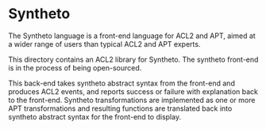 # Syntheto

The Syntheto language is a front-end language for ACL2 and APT,
aimed at a wider range of users than typical ACL2 and APT experts.

This directory contains an ACL2 library for Syntheto.
The syntheto front-end is in the process of being open-sourced.

This back-end takes syntheto abstract syntax from the front-end and produces ACL2
events, and reports success or failure with explanation back to the front-end.
Syntheto transformations are implemented as one or more APT transformations and
resulting functions are translated back into syntheto abstract syntax for the 
front-end to display.
